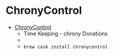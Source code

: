 # ChronyControl
- [ChronyControl](https://whatroute.net/chronycontrol.html)
  -  Time Keeping - chrony Donations
  - 
  - `brew cask install chronycontrol`
